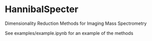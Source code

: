 # HannibalSpecter
Dimensionality Reduction Methods for Imaging Mass Spectrometry

See examples/example.ipynb for an example of the methods

